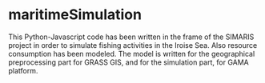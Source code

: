 # maritimeSimulation
This Python-Javascript code has been written in the frame of the SIMARIS project in order to simulate fishing activities in the Iroise Sea. Also resource consumption has been modeled. The model is written for the geographical preprocessing part for GRASS GIS, and for the simulation part, for GAMA platform.
